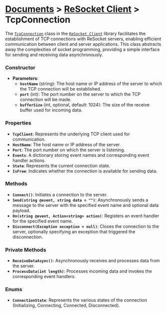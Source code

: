 # [Documents](https://github.com/Tidominer/ReSocket/blob/main/Documents/Documents.md) > [ReSocket Client](https://github.com/Tidominer/ReSocket/blob/main/Documents/ReSocket%20Client/ReSocketClient.md) > TcpConnection


The [`TcpConnection`](https://github.com/Tidominer/ReSocket/blob/main/Documents/ReSocket%20Client/TcpConnection.md) class in the [`ReSocket Client`](https://github.com/Tidominer/ReSocket/blob/main/Documents/ReSocket%20Client/ReSocketClient.md) library facilitates the establishment of TCP connections with ReSocket servers, enabling efficient communication between client and server applications. This class abstracts away the complexities of socket programming, providing a simple interface for sending and receiving data asynchronously.

### Constructor
- **Parameters**:
  - **`hostName`** (string): The host name or IP address of the server to which the TCP connection will be established.
  - **`port`** (int): The port number on the server to which the TCP connection will be made.
  - **`bufferSize`**  (int, optional, default: 1024): The size of the receive buffer used for incoming data.

### Properties
- **`TcpClient`**: Represents the underlying TCP client used for communication.
- **`HostName`**: The host name or IP address of the server.
- **`Port`**: The port number on which the server is listening.
- **`Events`**: A dictionary storing event names and corresponding event handler actions.
- **`State`**: Represents the current connection state.
- **`IsFree`**: Indicates whether the connection is available for sending data.

### Methods
- **`Connect()`**: Initiates a connection to the server.
- **`Send(string @event, string data = "")`**: Asynchronously sends a message to the server with the specified event name and optional data payload.
- **`On(string @event, Action<string> action)`**: Registers an event handler for the specified event name.
- **`Disconnect(Exception exception = null)`**: Closes the connection to the server, optionally specifying an exception that triggered the disconnection.

### Private Methods
- **`ReceiveDataAsync()`**: Asynchronously receives and processes data from the server.
- **`ProcessData(int length)`**: Processes incoming data and invokes the corresponding event handlers.

### Enums
- **`ConnectionState`**: Represents the various states of the connection (Initializing, Connecting, Connected, Disconnected).